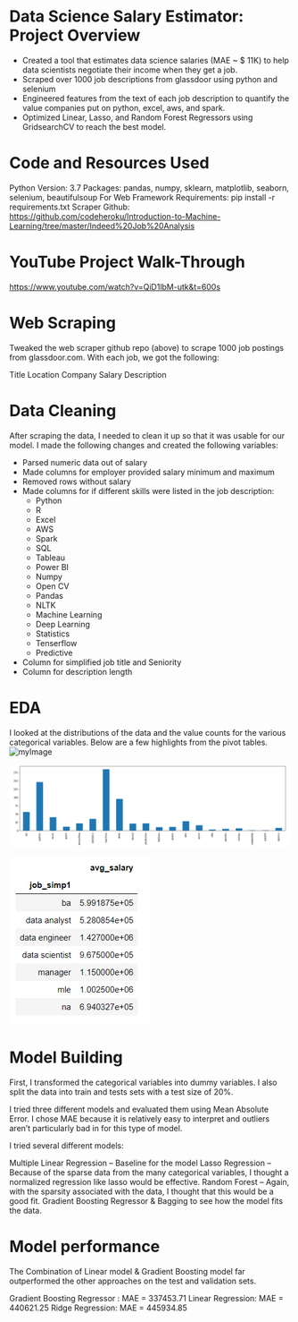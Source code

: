 # Data Science Salary Estimator: Project Overview

* Created a tool that estimates data science salaries (MAE ~ $ 11K) to help data scientists negotiate their income when they get a job.
* Scraped over 1000 job descriptions from glassdoor using python and selenium
* Engineered features from the text of each job description to quantify the value companies put on python, excel, aws, and spark.
* Optimized Linear, Lasso, and Random Forest Regressors using GridsearchCV to reach the best model.

# Code and Resources Used
Python Version: 3.7
Packages: pandas, numpy, sklearn, matplotlib, seaborn, selenium, beautifulsoup
For Web Framework Requirements: pip install -r requirements.txt
Scraper Github: https://github.com/codeheroku/Introduction-to-Machine-Learning/tree/master/Indeed%20Job%20Analysis

# YouTube Project Walk-Through
https://www.youtube.com/watch?v=QiD1lbM-utk&t=600s

# Web Scraping
Tweaked the web scraper github repo (above) to scrape 1000 job postings from glassdoor.com. With each job, we got the following:

Title
Location
Company 
Salary
Description

# Data Cleaning
After scraping the data, I needed to clean it up so that it was usable for our model. I made the following changes and created the following variables:

* Parsed numeric data out of salary
* Made columns for employer provided salary minimum and maximum
* Removed rows without salary
* Made columns for if different skills were listed in the job description:
  * Python
  * R
  * Excel
  * AWS
  * Spark
  * SQL
  * Tableau
  * Power BI
  * Numpy
  * Open CV
  * Pandas
  * NLTK
  * Machine Learning
  * Deep Learning
  * Statistics
  * Tenserflow
  * Predictive
* Column for simplified job title and Seniority
* Column for description length

# EDA
I looked at the distributions of the data and the value counts for the various categorical variables. Below are a few highlights from the pivot tables.
![myImage](https://media.giphy.com/media/XRB1uf2F9bGOA/giphy.gif)

![](/EDA1.PNG)

![](/EDA2.PNG)

# Model Building
First, I transformed the categorical variables into dummy variables. I also split the data into train and tests sets with a test size of 20%.

I tried three different models and evaluated them using Mean Absolute Error. I chose MAE because it is relatively easy to interpret and outliers aren’t particularly bad in for this type of model.
 
I tried several different models:

Multiple Linear Regression – Baseline for the model
Lasso Regression – Because of the sparse data from the many categorical variables, I thought a normalized regression like lasso would be effective.
Random Forest – Again, with the sparsity associated with the data, I thought that this would be a good fit.
Gradient Boosting Regressor & Bagging to see how the model fits the data.

# Model performance
The Combination of Linear model & Gradient Boosting model far outperformed the other approaches on the test and validation sets.

Gradient Boosting Regressor : MAE = 337453.71
Linear Regression: MAE = 440621.25
Ridge Regression: MAE = 445934.85
